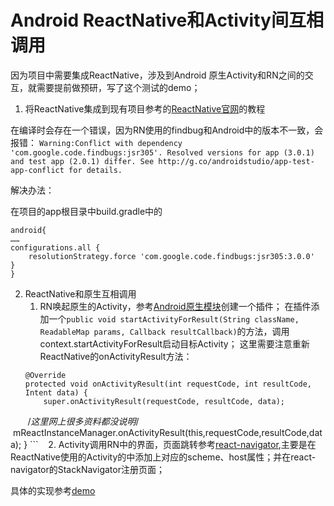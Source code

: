 # Android  ReactNative和Activity间互相调用


因为项目中需要集成ReactNative，涉及到Android 原生Activity和RN之间的交互，就需要提前做预研，写了这个测试的demo；

1. 将ReactNative集成到现有项目参考的[ReactNative官网](http://reactnative.cn/docs/0.47/integration-with-existing-apps.html#content)的教程

在编译时会存在一个错误，因为RN使用的findbug和Android中的版本不一致，会报错：
`Warning:Conflict with dependency 'com.google.code.findbugs:jsr305'. Resolved versions for app (3.0.1) and test app (2.0.1) differ. See http://g.co/androidstudio/app-test-app-conflict for details.
`

解决办法：

在项目的app根目录中build.gradle中的
```
android{
……
configurations.all {
    resolutionStrategy.force 'com.google.code.findbugs:jsr305:3.0.0'
}
}
```

2. ReactNative和原生互相调用
    1. RN唤起原生的Activity，参考[Android原生模块](https://facebook.github.io/react-native/docs/native-modules-android.html)创建一个插件；
        在插件添加一个`public void startActivityForResult(String className, ReadableMap params, Callback resultCallback)`的方法，调用context.startActivityForResult启动目标Activity；
    这里需要注意重新ReactNative的onActivityResult方法：
    ```
    @Override
    protected void onActivityResult(int requestCode, int resultCode, Intent data) {
        super.onActivityResult(requestCode, resultCode, data);
        /*这里网上很多资料都没说明*/
        mReactInstanceManager.onActivityResult(this,requestCode,resultCode,data);
    }
    ```
    2. Activity调用RN中的界面，页面跳转参考[react-navigator](https://reactnavigation.org/docs/guides/linking),主要是在ReactNative使用的Activity的<intent-filter>中添加上对应的scheme、host属性；并在react-navigator的StackNavigator注册页面；


具体的实现参考[demo](https://github.com/Shelomi/RNIntegration)
        
